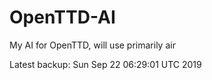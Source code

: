 # OpenTTD-AI
My AI for OpenTTD, will use primarily air

Latest backup: Sun Sep 22 06:29:01 UTC 2019
